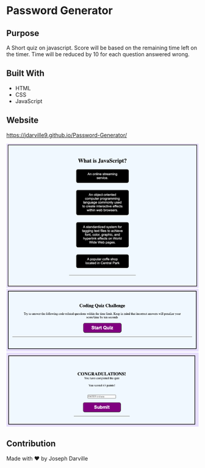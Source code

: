 # Password Generator

## Purpose
A Short quiz on javascript. Score will be based on the remaining time left on the timer.
Time will be reduced by 10 for each question answered wrong.

## Built With
* HTML
* CSS
* JavaScript

## Website
https://jdarville9.github.io/Password-Generator/


![Website Preview](./assets/images/Screen%20Shot%202022-05-19%20at%2012.28.49%20AM.png)
![Website Preview](./assets/images/Screen%20Shot%202022-05-19%20at%2012.28.17%20AM.png)
![Website Preview](./assets/images/Screen%20Shot%202022-05-19%20at%2012.28.05%20AM.png)

## Contribution
Made with ❤️ by Joseph Darville
